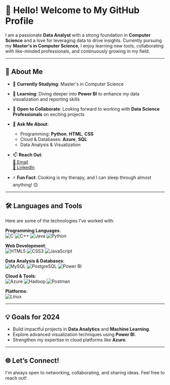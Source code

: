 # 👋 Hello! Welcome to My GitHub Profile  

I am a passionate **Data Analyst** with a strong foundation in **Computer Science** and a love for leveraging data to drive insights. Currently pursuing my **Master's in Computer Science**, I enjoy learning new tools, collaborating with like-minded professionals, and continuously growing in my field.

---

## 🚀 About Me
- 🔭 **Currently Studying**: Master's in Computer Science  
- 🌱 **Learning**: Diving deeper into **Power BI** to enhance my data visualization and reporting skills  
- 👯 **Open to Collaborate**: Looking forward to working with **Data Science Professionals** on exciting projects  
- 💬 **Ask Me About**:  
  - Programming: **Python**, **HTML**, **CSS**  
  - Cloud & Databases: **Azure**, **SQL**  
  - Data Analysis & Visualization  

- 📫 **Reach Out**:  
  [📧 Email](mailto:pamrutha.ao@gmail.com)  
  [🔗 LinkedIn](https://www.linkedin.com/in/amrutha-perumalla-1b4276218)

- ⚡ **Fun Fact**: Cooking is my therapy, and I can sleep through almost anything! 😊

---

## 🛠️ Languages and Tools
Here are some of the technologies I’ve worked with:  

**Programming Languages**:  
![C](https://img.shields.io/badge/-C-00599C?logo=c&logoColor=white&style=flat) ![C++](https://img.shields.io/badge/-C++-00599C?logo=c%2B%2B&logoColor=white&style=flat) ![Java](https://img.shields.io/badge/-Java-007396?logo=java&logoColor=white&style=flat) ![Python](https://img.shields.io/badge/-Python-3776AB?logo=python&logoColor=white&style=flat)  

**Web Development**:  
![HTML5](https://img.shields.io/badge/-HTML5-E34F26?logo=html5&logoColor=white&style=flat) ![CSS3](https://img.shields.io/badge/-CSS3-1572B6?logo=css3&logoColor=white&style=flat) ![JavaScript](https://img.shields.io/badge/-JavaScript-F7DF1E?logo=javascript&logoColor=black&style=flat)  

**Data Analysis & Databases**:  
![MySQL](https://img.shields.io/badge/-MySQL-4479A1?logo=mysql&logoColor=white&style=flat) ![PostgreSQL](https://img.shields.io/badge/-PostgreSQL-336791?logo=postgresql&logoColor=white&style=flat) ![Power BI](https://img.shields.io/badge/-PowerBI-F2C811?logo=power-bi&logoColor=black&style=flat) 

**Cloud & Tools**:  
![Azure](https://img.shields.io/badge/-Azure-0078D7?logo=microsoft-azure&logoColor=white&style=flat) ![Hadoop](https://img.shields.io/badge/-Hadoop-66CCFF?logo=apache-hadoop&logoColor=white&style=flat) ![Postman](https://img.shields.io/badge/-Postman-FF6C37?logo=postman&logoColor=white&style=flat)  

**Platforms**:  
![Linux](https://img.shields.io/badge/-Linux-FCC624?logo=linux&logoColor=black&style=flat)  

---

## 💡 Goals for 2024
- Build impactful projects in **Data Analytics** and **Machine Learning**.  
- Explore advanced visualization techniques using **Power BI**.  
- Strengthen my expertise in cloud platforms like **Azure**.  

---

## 🌐 Let’s Connect!  
I'm always open to networking, collaborating, and sharing ideas. Feel free to reach out!

